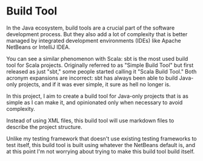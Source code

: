 # Build Tool

In the Java ecosystem, build tools are a crucial part of the software 
development process. But they also add a lot of complexity that is better 
managed by integrated development environments (IDEs) like Apache NetBeans or 
IntelliJ IDEA.

You can see a similar phenomenon with Scala: sbt is the most used build tool for 
Scala projects. Originally referred to as "Simple Build Tool" but first released 
as just "sbt," some people started calling it "Scala Build Tool." Both acronym 
expansions are incorrect: sbt has always been able to build Java-only projects, 
and if it was ever simple, it sure as hell no longer is.

In this project, I aim to create a build tool for Java-only projects that is as 
simple as I can make it, and opinionated only when necessary to avoid 
complexity.

Instead of using XML files, this build tool will use markdown files to describe 
the project structure.

Unlike my testing framework that doesn't use existing testing frameworks to test 
itself, this build tool is built using whatever the NetBeans default is, and at 
this point I'm not worrying about trying to make this build tool build itself.
